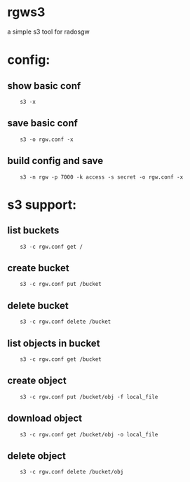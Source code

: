 # rgws3
a simple s3 tool for radosgw

# config:
## show basic conf
        s3 -x
## save basic conf
        s3 -o rgw.conf -x
## build config and save
        s3 -n rgw -p 7000 -k access -s secret -o rgw.conf -x
# s3 support:
##  list buckets
        s3 -c rgw.conf get /
##  create bucket
        s3 -c rgw.conf put /bucket
##  delete bucket
        s3 -c rgw.conf delete /bucket
##  list objects in bucket
        s3 -c rgw.conf get /bucket
##  create object
        s3 -c rgw.conf put /bucket/obj -f local_file
##  download object
        s3 -c rgw.conf get /bucket/obj -o local_file
##  delete object
        s3 -c rgw.conf delete /bucket/obj
